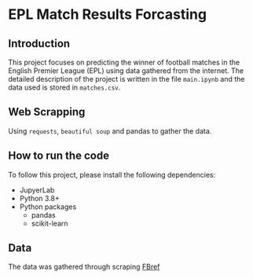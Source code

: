 # EPL Match Results Forcasting
## Introduction
This project focuses on predicting the winner of football matches in the English Premier League (EPL) using data gathered from the internet. The detailed description of the project is written in the file `main.ipynb` and the data used is stored in `matches.csv`.
## Web Scrapping 
Using `requests`, `beautiful soup` and pandas to gather the data.
## How to run the code
To follow this project, please install the following dependencies:
- JupyerLab
- Python 3.8+
- Python packages
    - pandas
    - scikit-learn

## Data
The data was gathered through scraping [FBref](https://fbref.com/en/)


